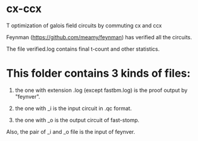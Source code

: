 # cx-ccx
T optimization of galois field circuits by commuting cx and ccx

Feynman (https://github.com/meamy/feynman) has verified all the circuits.

The file verified.log contains final t-count and other statistics.

# This folder contains 3 kinds of files:

1. the one with extension .log (except fastbm.log) is the proof output by "feynver".

2. the one with _i is the input circuit in .qc format.

3. the one with _o is the output circuit of fast-stomp.

Also, the pair of _i and _o file is the input of feynver.
